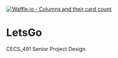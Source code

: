 [![Waffle.io - Columns and their card count](https://badge.waffle.io/UrOnMyHitList/LetsGo.png?columns=all)](https://waffle.io/UrOnMyHitList/LetsGo?utm_source=badge)
# LetsGo
CECS_491 Senior Project Design
